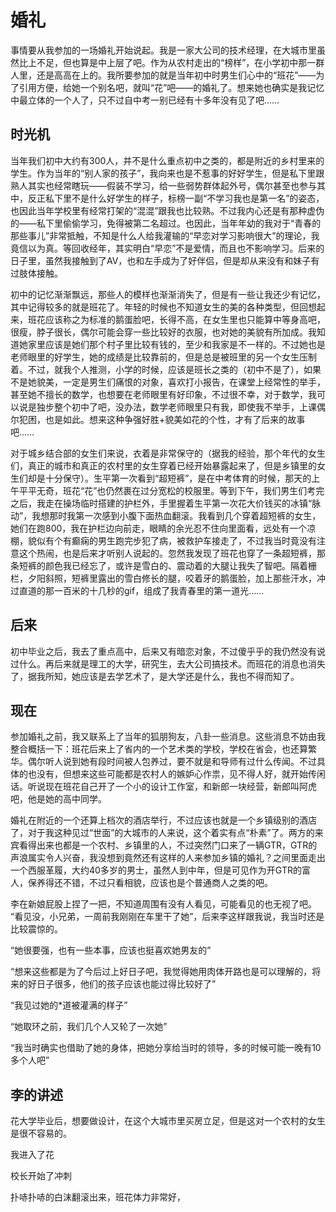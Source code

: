 # 婚礼
事情要从我参加的一场婚礼开始说起。我是一家大公司的技术经理，在大城市里虽然比上不足，但也算是中上层了吧。作为从农村走出的“榜样”，在小学初中那一群人里，还是高高在上的。我所要参加的就是当年初中时男生们心中的“班花”——为了引用方便，给她一个别名吧，就叫“花”吧——的婚礼了。想来她也确实是我记忆中最立体的一个人了，只不过自中考一别已经有十多年没有见了吧……
## 时光机
当年我们初中大约有300人，并不是什么重点初中之类的，都是附近的乡村里来的学生。作为当年的“别人家的孩子”，我向来也是不惹事的好好学生，但是私下里跟熟人其实也经常瞎玩——假装不学习，给一些弱势群体起外号，偶尔甚至也参与其中，反正私下里不是什么好学生的样子，标榜一副“不学习我也是第一名”的姿态，也因此当年学校里有经常打架的“混混”跟我也比较熟。不过我内心还是有那种虚伪的——私下里偷偷学习，免得被第二名超过。也因此，当年年幼的我对于“青春的那些事儿”非常抵触，不知是什么人给我灌输的“早恋对学习影响很大”的理论，我竟信以为真。等回收经年，其实明白“早恋”不是爱情，而且也不影响学习。后来的日子里，虽然我接触到了AV，也和左手成为了好伴侣，但是却从来没有和妹子有过肢体接触。

初中的记忆渐渐飘远，那些人的模样也渐渐消失了，但是有一些让我还少有记忆，其中记得较多的就是班花了。年轻的时候也不知道女生的美的各种类型，但回想起来，班花应该称之为标准的鹅蛋脸吧，长得不高，在女生里也只能算中等身高吧，很瘦，脖子很长，偶尔可能会穿一些比较好的衣服，也对她的美貌有所加成。我知道她家里应该是她们那个村子里比较有钱的，至少和我家是不一样的。不过她也是老师眼里的好学生，她的成绩是比较靠前的，但是总是被班里的另一个女生压制着。不过，就我个人推测，小学的时候，应该是班长之类的（初中不是了），如果不是她貌美，一定是男生们痛恨的对象，喜欢打小报告，在课堂上经常性的举手，甚至她不擅长的数学，也想要在老师眼里有好印象，不过很不幸，对于数学，我可以说是独步整个初中了吧，没办法，数学老师眼里只有我，即使我不举手，上课偶尔犯困，也是如此。想来这种争强好胜+貌美如花的个性，才有了后来的故事吧……

对于城乡结合部的女生们来说，衣着是非常保守的（据我的经验，那个年代的女生们，真正的城市和真正的农村里的女生穿着已经开始暴露起来了，但是乡镇里的女生们却是十分保守）。生平第一次看到“超短裤”，是在中考体育的时候，那天的上午平平无奇，班花“花”也仍然裹在过分宽松的校服里。等到下午，我们男生们考完之后，我走在操场临时搭建的护栏外，手里握着生平第一次花大价钱买的冰镇“脉动”，我想那时我第一次感到小腹下面热血翻滚。我看到几个穿着超短裤的女生，她们在跑800，我在护栏边向前走，眼睛的余光忍不住向里面看，远处有一个凉棚，貌似有个有癫痫的男生跑完步犯了病，被救护车接走了，不过我当时竟没有注意这个热闹，也是后来才听别人说起的。忽然我发现了班花也穿了一条超短裤，那条短裤的颜色我已经忘了，或许是雪白的、震动着的大腿让我失了智吧。隔着栅栏，夕阳斜照，短裤里露出的雪白修长的腿，咬着牙的鹅蛋脸，加上那些汗水，冲过直道的那一百米的十几秒的gif，组成了我青春里的第一道光……

## 后来
初中毕业之后，我去了重点高中，后来又有暗恋对象，不过傻乎乎的我仍然没有说过什么。再后来就是理工的大学，研究生，去大公司搞技术。而班花的消息也消失了，据我所知，她应该是去学艺术了，是大学还是什么，我也不得而知了。

## 现在
参加婚礼之前，我又联系上了当年的狐朋狗友，八卦一些消息。这些消息不妨由我整合概括一下：班花后来上了省内的一个艺术类的学校，学校在省会，也还算繁华。偶尔听人说到她有段时间被人包养过，要不就是和导师有过什么传闻。不过具体的也没有，但想来这些可能都是农村人的嫉妒心作祟，见不得人好，就开始传闲话。听说现在班花自己开了一个小的设计工作室，和新郎一块经营，新郎叫阿虎吧，他是她的高中同学。

婚礼在附近的一个还算上档次的酒店举行，不过应该也就是一个乡镇级别的酒店了，对于我这种见过“世面”的大城市的人来说，这个着实有点“朴素”了。两方的来宾看得出来也都是一个农村、乡镇里的人，不过突然门口来了一辆GTR，GTR的声浪属实令人兴奋，我没想到竟然还有这样的人来参加乡镇的婚礼？之间里面走出一个西服革履，大约40多岁的男士，虽然人到中年，但是可见作为开GTR的富人，保养得还不错，不过只看相貌，应该也是个普通商人之类的吧。

李在新娘屁股上捏了一把，不知道周围有没有人看见，可能看见的也无视了吧。
“看见没，小兄弟，一周前我刚刚在车里干了她”，后来李这样跟我说，我当时还是比较震惊的。

“她很要强，也有一些本事，应该也挺喜欢她男友的”

“想来这些都是为了今后过上好日子吧，我觉得她用肉体开路也是可以理解的，将来的好日子很多，他们的孩子应该也能过得比较好了”

“我见过她的*道被灌满的样子”

“她取环之前，我们几个人又轮了一次她”


“我当时确实也借助了她的身体，把她分享给当时的领导，多的时候可能一晚有10多个人吧”


## 李的讲述
花大学毕业后，想要做设计，在这个大城市里买房立足，但是这对一个农村的女生是很不容易的。


我进入了花

校长开始了冲刺

扑哧扑哧的白沫翻滚出来，班花体力非常好，